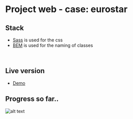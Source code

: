 # Project web - case: eurostar
## Stack
- [Sass](https://sass-lang.com/) is used for the css
- [BEM](http://getbem.com/introduction/) is used for the naming of classes

<br>

## Live version
- [Demo](https://martijnkeesmaat.github.io/project-web-eurostar/)

## Progress so far..
![alt text](https://i.gyazo.com/25e587febcf010e810387d569d30d52e.gif)
<br>

